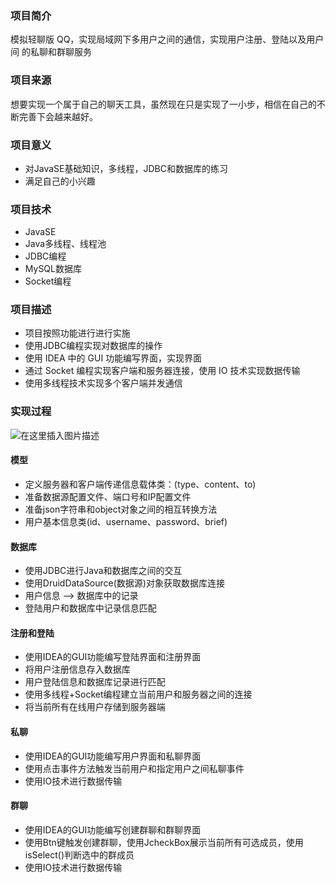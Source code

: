 ### 项目简介
模拟轻聊版 QQ，实现局域网下多用户之间的通信，实现用户注册、登陆以及用户间 的私聊和群聊服务
### 项目来源
想要实现一个属于自己的聊天工具，虽然现在只是实现了一小步，相信在自己的不断完善下会越来越好。
### 项目意义

 - 对JavaSE基础知识，多线程，JDBC和数据库的练习
 - 满足自己的小兴趣

### 项目技术

 - JavaSE
 - Java多线程、线程池
 - JDBC编程
 - MySQL数据库
 - Socket编程

### 项目描述

 - 项目按照功能进行进行实施
 - 使用JDBC编程实现对数据库的操作
 - 使用 IDEA 中的 GUI 功能编写界面，实现界面
 - 通过 Socket 编程实现客户端和服务器连接，使用 IO 技术实现数据传输
 - 使用多线程技术实现多个客户端并发通信

### 实现过程
![在这里插入图片描述](https://img-blog.csdnimg.cn/20190823232954298.png?x-oss-process=image/watermark,type_ZmFuZ3poZW5naGVpdGk,shadow_10,text_aHR0cHM6Ly9ibG9nLmNzZG4ubmV0L3FxXzM5MDMyMzEw,size_16,color_FFFFFF,t_70)
#### 模型

 - 定义服务器和客户端传递信息载体类：(type、content、to)
 - 准备数据源配置文件、端口号和IP配置文件
 - 准备json字符串和object对象之间的相互转换方法
 - 用户基本信息类(id、username、password、brief)

#### 数据库

 - 使用JDBC进行Java和数据库之间的交互
 - 使用DruidDataSource(数据源)对象获取数据库连接
 - 用户信息 --> 数据库中的记录
 - 登陆用户和数据库中记录信息匹配

#### 注册和登陆

 - 使用IDEA的GUI功能编写登陆界面和注册界面
 - 将用户注册信息存入数据库
 - 用户登陆信息和数据库记录进行匹配
 - 使用多线程+Socket编程建立当前用户和服务器之间的连接
 - 将当前所有在线用户存储到服务器端
#### 私聊
 - 使用IDEA的GUI功能编写用户界面和私聊界面
 - 使用点击事件方法触发当前用户和指定用户之间私聊事件
 - 使用IO技术进行数据传输

#### 群聊

 - 使用IDEA的GUI功能编写创建群聊和群聊界面
 - 使用Btn键触发创建群聊，使用JcheckBox展示当前所有可选成员，使用isSelect()判断选中的群成员
 - 使用IO技术进行数据传输